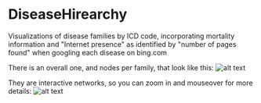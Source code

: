 # DiseaseHirearchy
Visualizations of disease families by ICD code, incorporating mortality information and "Internet presence" as identified by "number of pages found"  when googling each disease on bing.com

There is an overall one, and nodes per family, that look like this:
![alt text](https://github.com/mexindian/DiseaseHirearchy/blob/master/skinExample.PNG "Skin diseases example")

They are interactive networks, so you can zoom in and mouseover for more details:
![alt text](https://github.com/mexindian/DiseaseHirearchy/blob/master/skinPopupExample.PNG "Skin diseases popupexample")
